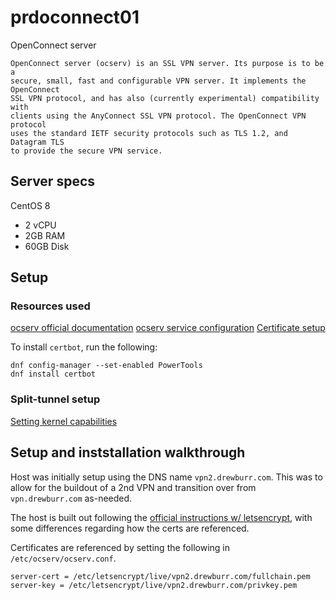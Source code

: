 # prdoconnect01

OpenConnect server

```text
OpenConnect server (ocserv) is an SSL VPN server. Its purpose is to be a
secure, small, fast and configurable VPN server. It implements the OpenConnect
SSL VPN protocol, and has also (currently experimental) compatibility with
clients using the AnyConnect SSL VPN protocol. The OpenConnect VPN protocol
uses the standard IETF security protocols such as TLS 1.2, and Datagram TLS
to provide the secure VPN service.
```

## Server specs

CentOS 8

- 2 vCPU
- 2GB RAM
- 60GB Disk

## Setup

### Resources used

[ocserv official documentation](https://ocserv.gitlab.io/www/recipes-ocserv-installation-CentOS-RHEL-Fedora.html)
[ocserv service configuration](https://github.com/openconnect/ocserv/blob/master/doc/systemd/standalone/ocserv.service)
[Certificate setup](https://ocserv.gitlab.io/www/recipes-ocserv-certificates-letsencrypt.html)

To install `certbot`, run the following:

```shell
dnf config-manager --set-enabled PowerTools
dnf install certbot
```

### Split-tunnel setup

[Setting kernel capabilities](https://gist.github.com/stefancocora/686bbce938f27ef72649a181e7bd0158#openconnect-binary-kernel-capabilities)

## Setup and inststallation walkthrough

Host was initially setup using the DNS name `vpn2.drewburr.com`. This was to allow for the buildout of a 2nd VPN and transition over from `vpn.drewburr.com` as-needed.

The host is built out following the [official instructions w/ letsencrypt](https://ocserv.gitlab.io/www/recipes-ocserv-certificates-letsencrypt.html), with some differences regarding how the certs are referenced.

Certificates are referenced by setting the following in `/etc/ocserv/ocserv.conf`.

```text
server-cert = /etc/letsencrypt/live/vpn2.drewburr.com/fullchain.pem
server-key = /etc/letsencrypt/live/vpn2.drewburr.com/privkey.pem
```
